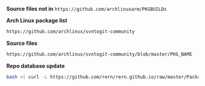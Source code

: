 **Source files not in** `https://github.com/archlinuxarm/PKGBUILDs`

**Arch Linux package list**
```sh
https://github.com/archlinux/svntogit-community
```

**Source files**
```sh
https://github.com/archlinux/svntogit-community/blob/master/PKG_NAME
```

**Repo database update**
```sh
bash <( curl -L https://github.com/rern/rern.github.io/raw/master/Packages/repoupdate.sh )
```
